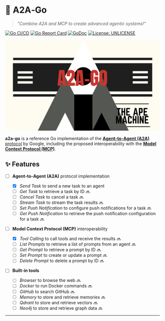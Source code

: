 # 🌈 A2A‑Go

> _"Combine A2A and MCP to create advanced agentic systems!"_

[![Go CI/CD](https://github.com/theapemachine/a2a-go/actions/workflows/main.yml/badge.svg)](https://github.com/theapemachine/a2a-go/actions/workflows/main.yml)
[![Go Report Card](https://goreportcard.com/badge/github.com/theapemachine/a2a-go)](https://goreportcard.com/report/github.com/theapemachine/a2a-go)
[![GoDoc](https://godoc.org/github.com/theapemachine/a2a-go?status.svg)](https://godoc.org/github.com/theapemachine/a2a-go)
[![License: UNLICENSE](https://img.shields.io/badge/License-UNLICENSE-green.svg)](https://opensource.org/licenses/MIT)

![A2A‑Go](a2a-go.png)

**a2a‑go** is a reference Go implementation of the [**Agent‑to‑Agent (A2A)**
protocol](https://google.github.io/A2A/#/) by Google, including the proposed
interoperability with the [**Model Context Protocol (MCP)**](https://modelcontextprotocol.io).

## ✨ Features

- [ ] **Agent‑to‑Agent (A2A)** protocol implementation

  - [x] _Send Task_ to send a new task to an agent
  - [ ] _Get Task_ to retrieve a task by ID 🔜
  - [ ] _Cancel Task_ to cancel a task 🔜
  - [ ] _Stream Task_ to stream the task results 🔜
  - [ ] _Set Push Notification_ to configure push notifications for a task 🔜
  - [ ] _Get Push Notification_ to retrieve the push notification configuration for a task 🔜

- [ ] **Model Context Protocol (MCP)** interoperability

  - [x] _Tool Calling_ to call tools and receive the results 🔜
  - [ ] _List Prompts_ to retrieve a list of prompts from an agent 🔜
  - [ ] _Get Prompt_ to retrieve a prompt by ID 🔜
  - [ ] _Set Prompt_ to create or update a prompt 🔜
  - [ ] _Delete Prompt_ to delete a prompt by ID 🔜

- [ ] **Built‑in tools**

  - [ ] _Browser_ to browse the web 🔜
  - [ ] _Docker_ to run Docker commands 🔜
  - [ ] _GitHub_ to search GitHub 🔜
  - [ ] _Memory_ to store and retrieve memories 🔜
  - [ ] _Qdrant_ to store and retrieve vectors 🔜
  - [ ] _Neo4j_ to store and retrieve graph data 🔜

---
